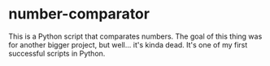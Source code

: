 # number-comparator
This is a Python script that comparates numbers.
The goal of this thing was for another bigger project, but well... it's kinda dead.
It's one of my first successful scripts in Python.
